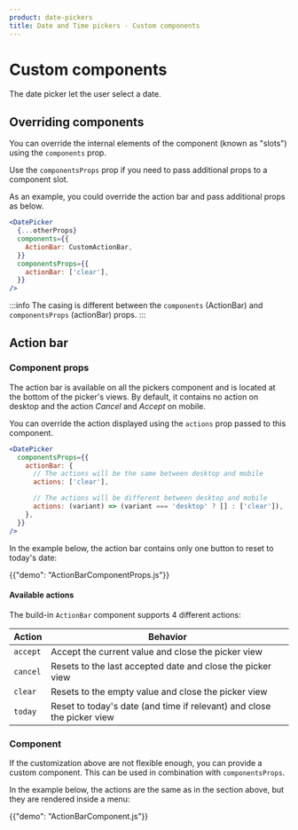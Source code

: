 ```yaml
---
product: date-pickers
title: Date and Time pickers - Custom components
---
```


# Custom components

<p class="description">The date picker let the user select a date.</p>

## Overriding components

You can override the internal elements of the component (known as "slots") using the `components` prop.

Use the `componentsProps` prop if you need to pass additional props to a component slot.

As an example, you could override the action bar and pass additional props as below.

```jsx
<DatePicker
  {...otherProps}
  components={{
    ActionBar: CustomActionBar,
  }}
  componentsProps={{
    actionBar: ['clear'],
  }}
/>
```

:::info
The casing is different between the `components` (ActionBar) and `componentsProps` (actionBar) props.
:::

## Action bar

### Component props

The action bar is available on all the pickers component and is located at the bottom of the picker's views.
By default, it contains no action on desktop and the action _Cancel_ and _Accept_ on mobile.

You can override the action displayed using the `actions` prop passed to this component.

```jsx
<DatePicker
  componentsProps={{
    actionBar: {
      // The actions will be the same between desktop and mobile
      actions: ['clear'],

      // The actions will be different between desktop and mobile
      actions: (variant) => (variant === 'desktop' ? [] : ['clear']),
    },
  }}
/>
```

In the example below, the action bar contains only one button to reset to today's date:

{{"demo": "ActionBarComponentProps.js"}}

#### Available actions

The build-in `ActionBar` component supports 4 different actions:

| Action   | Behavior                                                               |
| -------- | ---------------------------------------------------------------------- |
| `accept` | Accept the current value and close the picker view                     |
| `cancel` | Resets to the last accepted date and close the picker view             |
| `clear`  | Resets to the empty value and close the picker view                    |
| `today`  | Reset to today's date (and time if relevant) and close the picker view |

### Component

If the customization above are not flexible enough, you can provide a custom component.
This can be used in combination with `componentsProps`.

In the example below, the actions are the same as in the section above, but they are rendered inside a menu:

{{"demo": "ActionBarComponent.js"}}
